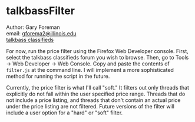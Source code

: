 talkbassFilter
==============

Author: Gary Foreman  
email: gforema2@illinois.edu  
[talkbass classifieds](http://www.talkbass.com/categories/classifieds-bg.252/) 

For now, run the price filter using the Firefox Web Developer console. First, 
select the talkbass classifieds forum you wish to browse. Then, go to 
Tools -> Web Developer -> Web Console. Copy and paste the contents of 
`filter.js` at the command line. I will implement a more sophisticated method 
for running the script in the future.

Currently, the price filter is what I'll call "soft." It filters out only 
threads that explicitly do not fall within the user specified price range. 
Threads that do not include a price listing, and threads that don't contain
an actual price under the price listing are not filtered. Future versions of 
the filter will include a user option for a "hard" or "soft" filter.
